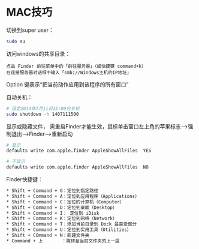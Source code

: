 # MAC技巧

切换到super user：
```bash
sudo su
```

访问windows的共享目录：
```
点击 Finder 前往菜单中的「前往服务器」（或快捷键 command+k）
在连接服务器对话框中输入「smb://Windows主机的IP地址」
```

Option 键表示“把当前动作应用到该程序的所有窗口”

自动关机：
```bash
# 设定2014年7月11日15:00分关机
sudo shutdown -h 1407111500
```


显示或隐藏文件，
需重启Finder才能生效，鼠标单击窗口左上角的苹果标志-->强制退出-->Finder-->重新启动
```bash
# 显示
defaults write com.apple.finder AppleShowAllFiles  YES

# 不显示
defaults write com.apple.finder AppleShowAllFiles  NO
```

Finder快捷键：
```bash
* Shift + Command + G：定位到指定路径
* Shift + Command + A：定位到应用程序（Applications）
* Shift + Command + C：定位的计算机（Computer）
* Shift + Command + D：定位到桌面（Desktop）
* Shift + Command + I： 定位到 iDisk
* Shift + Command + K：定位到网络（Network）
* Shift + Command + T：添加当前目录到 Dock 最喜爱部分
* Shift + Command + U：定位到实用工具（Utilities）
* Shift + COmmand + N：新建文件夹
* Command + 上       ：跳转至当前文件夹的上一层
```

